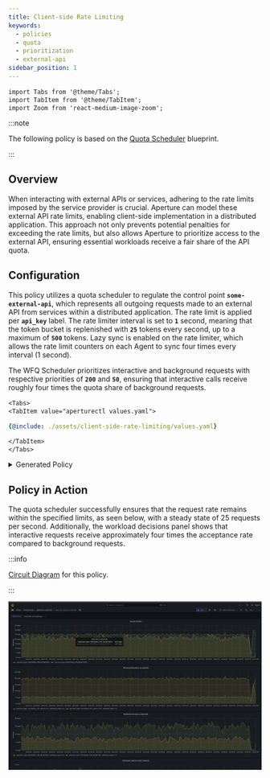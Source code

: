 ```yaml
---
title: Client-side Rate Limiting
keywords:
  - policies
  - quota
  - prioritization
  - external-api
sidebar_position: 1
---
```


```mdx-code-block
import Tabs from '@theme/Tabs';
import TabItem from '@theme/TabItem';
import Zoom from 'react-medium-image-zoom';
```

:::note

The following policy is based on the
[Quota Scheduler](/reference/blueprints/quota-scheduling/base.md#policy-quota-scheduler)
blueprint.

:::

## Overview

When interacting with external APIs or services, adhering to the rate limits
imposed by the service provider is crucial. Aperture can model these external
API rate limits, enabling client-side implementation in a distributed
application. This approach not only prevents potential penalties for exceeding
the rate limits, but also allows Aperture to prioritize access to the external
API, ensuring essential workloads receive a fair share of the API quota.

## Configuration

This policy utilizes a quota scheduler to regulate the control point
**`some-external-api`**, which represents all outgoing requests made to an
external API from services within a distributed application. The rate limit is
applied per **`api_key`** label. The rate limiter interval is set to **`1`**
second, meaning that the token bucket is replenished with **`25`** tokens every
second, up to a maximum of **`500`** tokens. Lazy sync is enabled on the rate
limiter, which allows the rate limit counters on each Agent to sync four times
every interval (1 second).

The WFQ Scheduler prioritizes interactive and background requests with
respective priorities of **`200`** and **`50`**, ensuring that interactive calls
receive roughly four times the quota share of background requests.

```mdx-code-block
<Tabs>
<TabItem value="aperturectl values.yaml">
```

```yaml
{@include: ./assets/client-side-rate-limiting/values.yaml}
```

```mdx-code-block
</TabItem>
</Tabs>

```

<details><summary>Generated Policy</summary>
<p>

```yaml
{@include: ./assets/client-side-rate-limiting/policy.yaml}
```

</p>
</details>

## Policy in Action

The quota scheduler successfully ensures that the request rate remains within
the specified limits, as seen below, with a steady state of 25 requests per
second. Additionally, the workload decisions panel shows that interactive
requests receive approximately four times the acceptance rate compared to
background requests.

:::info

[Circuit Diagram](./assets/client-side-rate-limiting/graph.mmd.svg) for this
policy.

:::

<Zoom>

![Client-Side Rate Limiting](./assets/client-side-rate-limiting/dashboard.png)

</Zoom>

